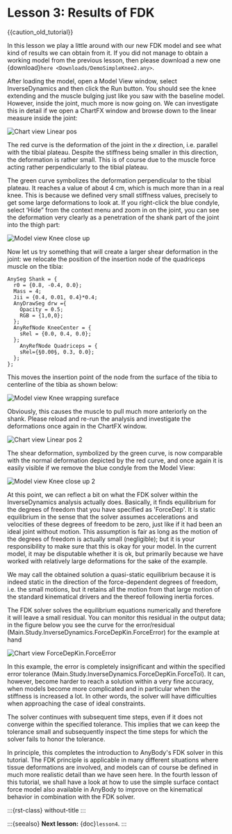 # Lesson 3: Results of FDK

{{caution_old_tutorial}}


In this lesson we play a little around with our new FDK model and see
what kind of results we can obtain from it. If you did not manage to
obtain a working model from the previous lesson, then please download a
new one {download}`here <Downloads/DemoSimpleKnee2.any>`.

After loading the model, open a Model View window, select
InverseDynamics and then click the Run button. You should see the knee
extending and the muscle bulging just like you saw with the baseline
model. However, inside the joint, much more is now going on. We can
investigate this in detail if we open a ChartFX window and browse down
to the linear measure inside the joint:

![Chart view Linear pos](_static/lesson3/image1.png)

The red curve is the deformation of the joint in the *x* direction, i.e.
parallel with the tibial plateau. Despite the stiffness being smaller in
this direction, the deformation is rather small. This is of course due
to the muscle force acting rather perpendicularly to the tibial plateau.

The green curve symbolizes the deformation perpendicular to the tibial
plateau. It reaches a value of about 4 cm, which is much more than in a
real knee. This is because we defined very small stiffness values,
precisely to get some large deformations to look at. If you right-click
the blue condyle, select ‘Hide” from the context menu and zoom in on the
joint, you can see the deformation very clearly as a penetration of the
shank part of the joint into the thigh part:

![Model view Knee close up](_static/lesson3/image2.png)

Now let us try something that will create a larger shear deformation in
the joint: we relocate the position of the insertion node of the
quadriceps muscle on the tibia:

```AnyScriptDoc
AnySeg Shank = {
  r0 = {0.8, -0.4, 0.0};
  Mass = 4;
  Jii = {0.4, 0.01, 0.4}*0.4;
  AnyDrawSeg drw ={
    Opacity = 0.5;
    RGB = {1,0,0};
  };
  AnyRefNode KneeCenter = {
    sRel = {0.0, 0.4, 0.0};
  };
    AnyRefNode Quadriceps = {
    sRel={§0.00§, 0.3, 0.0};
  };
};
```

This moves the insertion point of the node from the surface of the tibia
to centerline of the tibia as shown below:

![Model view Knee wrapping sureface](_static/lesson3/image3.png)

Obviously, this causes the muscle to pull much more anteriorly on the
shank. Please reload and re-run the analysis and investigate the
deformations once again in the ChartFX window.

![Chart view Linear pos 2](_static/lesson3/image4.png)

The shear deformation, symbolized by the green curve, is now comparable
with the normal deformation depicted by the red curve, and once again it
is easily visible if we remove the blue condyle from the Model View:

![Model view Knee close up 2](_static/lesson3/image5.png)

At this point, we can reflect a bit on what the FDK solver within the
InverseDynamics analysis actually does. Basically, it finds equilibrium
for the degrees of freedom that you have specified as 'ForceDep'. It is
static equilibrium in the sense that the solver assumes accelerations
and velocities of these degrees of freedom to be zero, just like if it
had been an ideal joint without motion. This assumption is fair as long
as the motion of the degrees of freedom is actually small (negligible);
but it is your responsibility to make sure that this is okay for your
model. In the current model, it may be disputable whether it is ok, but
primarily because we have worked with relatively large deformations for
the sake of the example.

We may call the obtained solution a quasi-static equilibrium because it
is indeed static in the direction of the force-dependent degrees of
freedom, i.e. the small motions, but it retains all the motion from that
large motion of the standard kinematical drivers and the thereof
following inertia forces.

The FDK solver solves the equilibrium equations numerically and
therefore it will leave a small residual. You can monitor this residual
in the output data; in the figure below you see the curve for the
error/residual (Main.Study.InverseDynamics.ForceDepKin.ForceError) for
the example at hand

![Chart view ForceDepKin.ForceError](_static/lesson3/image6.png)

In this example, the error is completely insignificant and within the
specified error tolerance
(Main.Study.InverseDynamics.ForceDepKin.ForceTol). It can, however,
become harder to reach a solution within a very fine accuracy, when
models become more complicated and in particular when the stiffness is
increased a lot. In other words, the solver will have difficulties when
approaching the case of ideal constraints.

The solver continues with subsequent time steps, even if it does not
converge within the specified tolerance. This implies that we can keep
the tolerance small and subsequently inspect the time steps for which
the solver fails to honor the tolerance.

In principle, this completes the introduction to AnyBody's FDK solver in
this tutorial. The FDK principle is applicable in many different
situations where tissue deformations are involved, and models can of
course be defined in much more realistic detail than we have seen here.
In the fourth lesson of this tutorial, we shall have a look at how to
use the simple surface contact force model also available in AnyBody to
improve on the kinematical behavior in combination with the FDK solver.

:::{rst-class} without-title
:::

:::{seealso}
**Next lesson:** {doc}`lesson4`.
:::
